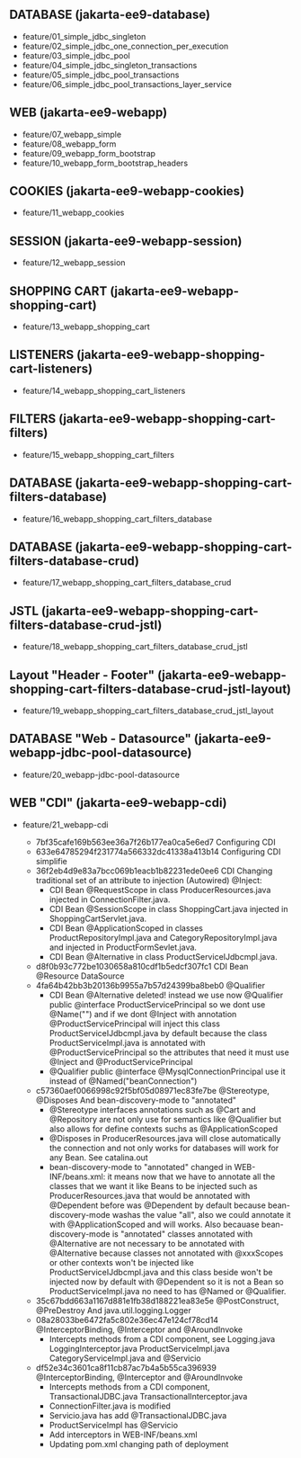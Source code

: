 ## DATABASE (jakarta-ee9-database)

* feature/01_simple_jdbc_singleton
* feature/02_simple_jdbc_one_connection_per_execution
* feature/03_simple_jdbc_pool
* feature/04_simple_jdbc_singleton_transactions
* feature/05_simple_jdbc_pool_transactions
* feature/06_simple_jdbc_pool_transactions_layer_service

## WEB (jakarta-ee9-webapp)

* feature/07_webapp_simple
* feature/08_webapp_form
* feature/09_webapp_form_bootstrap
* feature/10_webapp_form_bootstrap_headers

## COOKIES (jakarta-ee9-webapp-cookies)

* feature/11_webapp_cookies

## SESSION (jakarta-ee9-webapp-session)

* feature/12_webapp_session

## SHOPPING CART (jakarta-ee9-webapp-shopping-cart)
* feature/13_webapp_shopping_cart

## LISTENERS (jakarta-ee9-webapp-shopping-cart-listeners)
* feature/14_webapp_shopping_cart_listeners

## FILTERS (jakarta-ee9-webapp-shopping-cart-filters)
* feature/15_webapp_shopping_cart_filters

## DATABASE (jakarta-ee9-webapp-shopping-cart-filters-database)
* feature/16_webapp_shopping_cart_filters_database

## DATABASE (jakarta-ee9-webapp-shopping-cart-filters-database-crud)
* feature/17_webapp_shopping_cart_filters_database_crud

## JSTL (jakarta-ee9-webapp-shopping-cart-filters-database-crud-jstl)
* feature/18_webapp_shopping_cart_filters_database_crud_jstl

## Layout "Header - Footer" (jakarta-ee9-webapp-shopping-cart-filters-database-crud-jstl-layout)
* feature/19_webapp_shopping_cart_filters_database_crud_jstl_layout

## DATABASE "Web - Datasource" (jakarta-ee9-webapp-jdbc-pool-datasource)
* feature/20_webapp-jdbc-pool-datasource

## WEB "CDI" (jakarta-ee9-webapp-cdi)
* feature/21_webapp-cdi

	- 7bf35cafe169b563ee36a7f26b177ea0ca5e6ed7 Configuring CDI
	- 633e64785294f231774a566332dc41338a413b14 Configuring CDI simplifie
	- 36f2eb4d9e83a7bcc069b1eacb1b82231ede0ee6 CDI Changing traditional set of an attribute to injection (Autowired) @Inject: 
		* CDI Bean @RequestScope in class ProducerResources.java injected in ConnectionFilter.java.
		* CDI Bean @SessionScope in class ShoppingCart.java injected in ShoppingCartServlet.java.
		* CDI Bean @ApplicationScoped in classes ProductRepositoryImpl.java and CategoryRepositoryImpl.java and injected in ProductFormSevlet.java. 
		* CDI Bean @Alternative in class ProductServiceIJdbcmpl.java.
	- d8f0b93c772be1030658a810cdf1b5edcf307fc1 CDI Bean @Resource DataSource
	- 4fa64b42bb3b20136b9955a7b57d24399ba8beb0 @Qualifier
		* CDI Bean @Alternative deleted! instead we use now @Qualifier public @interface ProductServicePrincipal so we dont use @Name("") and
	  	  if we dont @Inject with annotation @ProductServicePrincipal will inject this class ProductServiceIJdbcmpl.java by default because the class 
	  	  ProductServiceImpl.java is annotated with @ProductServicePrincipal so the attributes that need it must use @Inject and @ProductServicePrincipal
		* @Qualifier public @interface @MysqlConnectionPrincipal use it instead of @Named("beanConnection")
	- c57360aef0066998c92f5bf05d08971ec83fe7be @Stereotype, @Disposes And bean-discovery-mode to "annotated"
		* @Stereotype interfaces annotations such as @Cart and @Repository are not only use for semantics like @Qualifier but also allows for define contexts suchs as @ApplicationScoped
		* @Disposes in ProducerResources.java will close automatically the connection and not only works for databases will work for any Bean. See catalina.out
		* bean-discovery-mode to "annotated" changed in WEB-INF/beans.xml: it means now that we have to annotate all the classes that we want it like Beans to be injected such as ProducerResources.java that would be annotated with @Dependent before was @Dependent by default because bean-discovery-mode washas the value "all", also we could annotate it with @ApplicationScoped and will works. Also becauase bean-discovery-mode is "annotated" classes annotated with @Alternative are not necessary to be annotated with @Alternative because classes not annotated with @xxxScopes or other contexts won't be injected like ProductServiceIJdbcmpl.java and this class beside won't be injected now by default with @Dependent so it is not a Bean so ProductServiceImpl.java no need to has @Named or @Qualifier.
	- 35c67bdd663a1167d881e1fb38d188221ea83e5e @PostConstruct, @PreDestroy And java.util.logging.Logger
	- 08a28033be6472fa5c802e36ec47e124cf78cd14 @InterceptorBinding, @Interceptor and @AroundInvoke
		* Intercepts methods from a CDI component, see Logging.java LoggingInterceptor.java ProductServiceImpl.java CategoryServiceImpl.java and @Servicio
	- df52e34c3601ca8f11cb87ac7b4a5b55ca396939 @InterceptorBinding, @Interceptor and @AroundInvoke
		* Intercepts methods from a CDI component, TransactionalJDBC.java TransactionalInterceptor.java
		* ConnectionFilter.java is modified
		* Servicio.java has add @TransactionalJDBC.java
		* ProductServiceImpl has @Servicio
		* Add interceptors in WEB-INF/beans.xml
		* Updating pom.xml changing path of deployment
